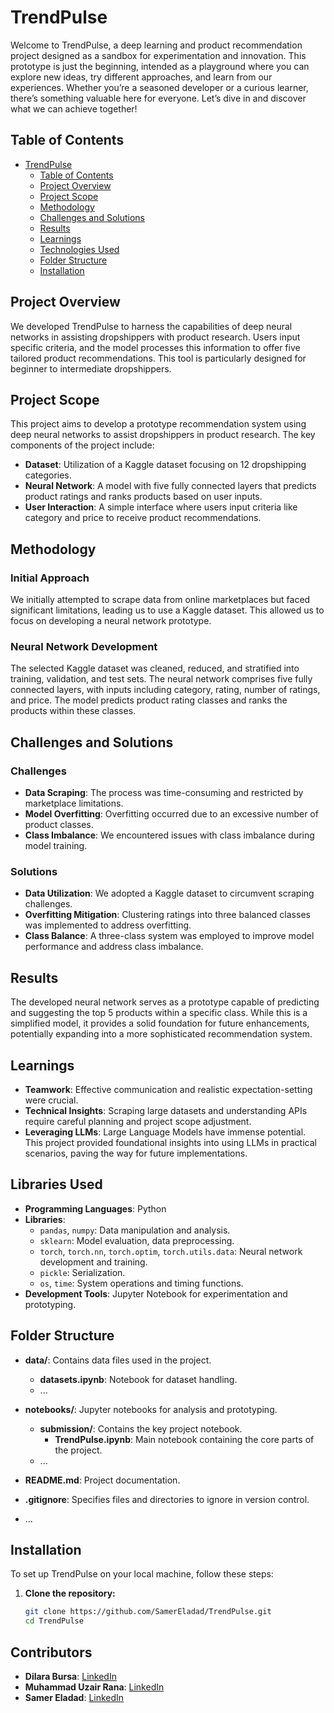 # TrendPulse

Welcome to TrendPulse, a deep learning and product recommendation project designed as a sandbox for experimentation and innovation. This prototype is just the beginning, intended as a playground where you can explore new ideas, try different approaches, and learn from our experiences. Whether you’re a seasoned developer or a curious learner, there’s something valuable here for everyone. Let’s dive in and discover what we can achieve together!

## Table of Contents
- [TrendPulse](#trendpulse)
  - [Table of Contents](#table-of-contents)
  - [Project Overview](#project-overview)
  - [Project Scope](#project-scope)
  - [Methodology](#methodology)
  - [Challenges and Solutions](#challenges-and-solutions)
  - [Results](#results)
  - [Learnings](#learnings)
  - [Technologies Used](#technologies-used)
  - [Folder Structure](#folder-structure)
  - [Installation](#installation)

## Project Overview
We developed TrendPulse to harness the capabilities of deep neural networks in assisting dropshippers with product research. Users input specific criteria, and the model processes this information to offer five tailored product recommendations. This tool is particularly designed for beginner to intermediate dropshippers.

## Project Scope
This project aims to develop a prototype recommendation system using deep neural networks to assist dropshippers in product research. The key components of the project include:

- **Dataset**: Utilization of a Kaggle dataset focusing on 12 dropshipping categories.
- **Neural Network**: A model with five fully connected layers that predicts product ratings and ranks products based on user inputs.
- **User Interaction**: A simple interface where users input criteria like category and price to receive product recommendations.

## Methodology

### Initial Approach
We initially attempted to scrape data from online marketplaces but faced significant limitations, leading us to use a Kaggle dataset. This allowed us to focus on developing a neural network prototype.

### Neural Network Development
The selected Kaggle dataset was cleaned, reduced, and stratified into training, validation, and test sets. The neural network comprises five fully connected layers, with inputs including category, rating, number of ratings, and price. The model predicts product rating classes and ranks the products within these classes.

## Challenges and Solutions

### Challenges
- **Data Scraping**: The process was time-consuming and restricted by marketplace limitations.
- **Model Overfitting**: Overfitting occurred due to an excessive number of product classes.
- **Class Imbalance**: We encountered issues with class imbalance during model training.

### Solutions
- **Data Utilization**: We adopted a Kaggle dataset to circumvent scraping challenges.
- **Overfitting Mitigation**: Clustering ratings into three balanced classes was implemented to address overfitting.
- **Class Balance**: A three-class system was employed to improve model performance and address class imbalance.

## Results
The developed neural network serves as a prototype capable of predicting and suggesting the top 5 products within a specific class. While this is a simplified model, it provides a solid foundation for future enhancements, potentially expanding into a more sophisticated recommendation system.

## Learnings
- **Teamwork**: Effective communication and realistic expectation-setting were crucial.
- **Technical Insights**: Scraping large datasets and understanding APIs require careful planning and project scope adjustment.
- **Leveraging LLMs**: Large Language Models have immense potential. This project provided foundational insights into using LLMs in practical scenarios, paving the way for future implementations.

## Libraries Used
- **Programming Languages**: Python
- **Libraries**:
  - `pandas`, `numpy`: Data manipulation and analysis.
  - `sklearn`: Model evaluation, data preprocessing.
  - `torch`, `torch.nn`, `torch.optim`, `torch.utils.data`: Neural network development and training.
  - `pickle`: Serialization.
  - `os`, `time`: System operations and timing functions.
- **Development Tools**: Jupyter Notebook for experimentation and prototyping.

## Folder Structure

- **data/**: Contains data files used in the project.
  - **datasets.ipynb**: Notebook for dataset handling.
  - ...

- **notebooks/**: Jupyter notebooks for analysis and prototyping.
  - **submission/**: Contains the key project notebook.
    - **TrendPulse.ipynb**: Main notebook containing the core parts of the project.
  - ...

- **README.md**: Project documentation.
- **.gitignore**: Specifies files and directories to ignore in version control.
- ...

## Installation
To set up TrendPulse on your local machine, follow these steps:

1. **Clone the repository:**
   ```sh
   git clone https://github.com/SamerEladad/TrendPulse.git
   cd TrendPulse

## Contributors

- **Dilara Bursa**: [LinkedIn](https://www.linkedin.com/in/dilara-bursa-a80b8b22a)
- **Muhammad Uzair Rana**: [LinkedIn](https://www.linkedin.com/in/muhammad-uzair-rana-9b63b455/)
- **Samer Eladad**: [LinkedIn](https://www.linkedin.com/in/samereladad/)
